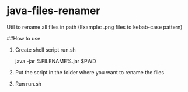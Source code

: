 # java-files-renamer
Util to rename all files in path (Example: .png files to kebab-case pattern)

##How to use

1. Create shell script run.sh

    java -jar %FILENAME%.jar $PWD

2. Put the script in the folder where you want to rename the files
3. Run run.sh


